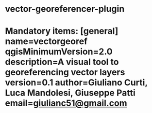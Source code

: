 vector-georeferencer-plugin
===========================

# Mandatory items:   [general] name=vectorgeoref qgisMinimumVersion=2.0 description=A visual tool to georeferencing vector layers version=0.1 author=Giuliano Curti, Luca Mandolesi, Giuseppe Patti email=giulianc51@gmail.com 
